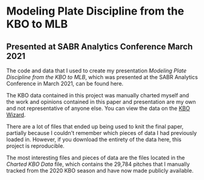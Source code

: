 # Modeling Plate Discipline from the KBO to MLB
## Presented at SABR Analytics Conference March 2021

The code and data that I used to create my presentation *Modeling Plate Discipline from the KBO to MLB*, which was presented at the SABR Analytics Conference in March 2021, can be found here.

The KBO data contained in this project was manually charted myself and the work and opinions contained in this paper and presentation are my own and not representative of anyone else. You can view the data on the [KBO Wizard](https://benhowell71.shinyapps.io/KBO_Wizard/).

There are a lot of files that ended up being used to knit the final paper, partially because I couldn't remember which pieces of data I had previously loaded in. However, if you download the entirety of the data here, this project is reproducible.

The most interesting files and pieces of data are the files located in the *Charted KBO Data* file, which contains the 29,784 pitches that I manually tracked from the 2020 KBO season and have now made publicly available.
